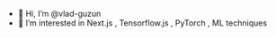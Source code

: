 - 👋 Hi, I’m @vlad-guzun
- 👀 I’m interested in Next.js , Tensorflow.js , PyTorch , ML techniques

<!---
vlad-guzun/vlad-guzun is a ✨ special ✨ repository because its `README.md` (this file) appears on your GitHub profile.
You can click the Preview link to take a look at your changes.
--->
